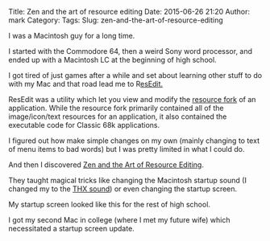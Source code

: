 Title: Zen and the art of resource editing
Date: 2015-06-26 21:20
Author: mark
Category: 
Tags: 
Slug: zen-and-the-art-of-resource-editing

I was a Macintosh guy for a long time.

I started with the Commodore 64, then a weird Sony word processor, and ended up with a Macintosh LC at the beginning of high school.

I got tired of just games after a while and set about learning other stuff to do with my Mac  and that road lead me to R[esEdit.](https://en.wikipedia.org/wiki/ResEdit)

ResEdit was a utility which let you view and modify the [resource fork](https://en.wikipedia.org/?title=Resource_fork) of an application. While the resource fork primarily contained all of the image/icon/text resources for an application, it also contained the executable code for Classic 68k applications.

I figured out how make simple changes on my own (mainly changing to text of menu items to bad words) but I was pretty limited in what I could do.

And then I discovered [Zen and the Art of Resource Editing](http://www.amazon.com/Zen-Art-Resource-Editing-Resedit/dp/0938151754).

They taught magical tricks like changing the Macintosh startup sound (I changed my to the [THX sound](https://www.youtube.com/watch?v=FWkJ86JqlPA)) or even changing the startup screen.

My startup screen looked like this for the rest of high school.

I got my second Mac in college (where I met my future wife) which necessitated a startup screen update.

